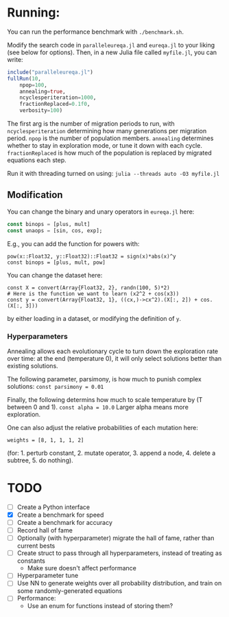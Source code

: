 # Running:

You can run the performance benchmark with `./benchmark.sh`.

Modify the search code in `paralleleureqa.jl` and `eureqa.jl` to your liking
(see below for options). Then, in a new Julia file called
`myfile.jl`, you can write:

```julia
include("paralleleureqa.jl")
fullRun(10,
    npop=100,
    annealing=true,
    ncyclesperiteration=1000,
    fractionReplaced=0.1f0,
    verbosity=100)
```
The first arg is the number of migration periods to run,
with `ncyclesperiteration` determining how many generations
per migration period.  `npop` is the number of population members.
`annealing` determines whether to stay in exploration mode,
or tune it down with each cycle. `fractionReplaced` is
how much of the population is replaced by migrated equations each
step.


Run it with threading turned on using:
`julia --threads auto -O3 myfile.jl`

## Modification

You can change the binary and unary operators in `eureqa.jl` here:
```julia
const binops = [plus, mult]
const unaops = [sin, cos, exp];
```
E.g., you can add the function for powers with:
```
pow(x::Float32, y::Float32)::Float32 = sign(x)*abs(x)^y
const binops = [plus, mult, pow]
```

You can change the dataset here:
```
const X = convert(Array{Float32, 2}, randn(100, 5)*2)
# Here is the function we want to learn (x2^2 + cos(x3))
const y = convert(Array{Float32, 1}, ((cx,)->cx^2).(X[:, 2]) + cos.(X[:, 3]))
```
by either loading in a dataset, or modifying the definition of `y`.

### Hyperparameters

Annealing allows each evolutionary cycle to turn down the exploration
rate over time: at the end (temperature 0), it will only select solutions
better than existing solutions.

The following parameter, parsimony, is how much to punish complex solutions:
`
const parsimony = 0.01
`

Finally, the following
determins how much to scale temperature by (T between 0 and 1).
`
const alpha = 10.0
`
Larger alpha means more exploration.

One can also adjust the relative probabilities of each mutation here:
```
weights = [8, 1, 1, 1, 2]
```
(for: 1. perturb constant, 2. mutate operator,
3. append a node, 4. delete a subtree, 5. do nothing).


# TODO

- [ ] Create a Python interface
- [x] Create a benchmark for speed
- [ ] Create a benchmark for accuracy
- [ ] Record hall of fame
- [ ] Optionally (with hyperparameter) migrate the hall of fame, rather than current bests
- [ ] Create struct to pass through all hyperparameters, instead of treating as constants
    - Make sure doesn't affect performance
- [ ] Hyperparameter tune
- [ ] Use NN to generate weights over all probability distribution, and train on some randomly-generated equations
- [ ] Performance:
    - Use an enum for functions instead of storing them?

